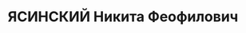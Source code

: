 ---
title: ЯСИНСКИЙ Никита Феофилович
description: 'Родился в 1900 г., Киевская обл., Фастовский р-н, Венрик., украинцы,
  образование высшее техническое, заключенный, ИТЛ. Проживал: Актюбинская обл. Актюбинск.

  Арестован 6 августа 1942 г. Опер.чек. отдел Актюбинского ИТЛ.

  Приговорен:, обв.: 58-8, 58-10 УК РСФСР.

  Приговор: 8 лет ИТЛ Реабилитирован 19 июня 1990 г. Актюбинская облпрокуратура за
  отсутствием состава преступления'
---